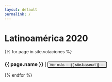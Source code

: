 ```yaml
---
layout: default
permalink: /
---
```


<h1>Latinoamérica 2020
</h1>

<div>
    {% for page in site.votaciones %}
    <div>
        <h3 style="display: inline-block">
            {{ page.name }}
        </h3> |
        <button style="border-radius: 5px">
            <a href="{{ site.baseurl }}{{ page.url }}"
                style="text-decoration: none;">
                Ver más
            </a>
            ----{{ site.baseurl }}----
        </button>
    </div>
    {% endfor %}
</div>
